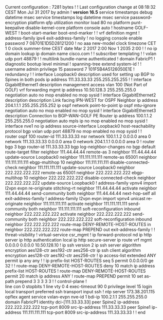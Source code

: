 Current configuration : 7281 bytes
!
! Last configuration change at 08:18:32 CEST Mon Jul 31 2017 by admin
!
<B>version 16.5</B>
service timestamps debug datetime msec
service timestamps log datetime msec
service password-encryption
platform qfp utilization monitor load 80
no platform punt-keepalive disable-kernel-core
platform console auto
!
hostname GOLF-WEST
!
boot-start-marker
boot-end-marker
!
!
vrf definition mgmt
 !
 address-family ipv4
 exit-address-family
!
no logging console
enable password 7 08701E1D5D28121200
!
no aaa new-model
clock timezone CET 1 0
clock summer-time CEST date Mar 2 2017 2:00 Nov 1 2035 2:00
!
!
no ip domain lookup
ip domain name cisco.com
!
!
subscriber templating
! 
!
vxlan udp port 48879
!
!
multilink bundle-name authenticated
!
domain FabricP1
!
diagnostic bootup level minimal
!
spanning-tree extend system-id
!
!
username admin privilege 15 password 7 101F5B4A5126050E1E
!
redundancy
!
!
interface Loopback0
 description used for setting up BGP to Spines in both pods
 ip address 111.33.33.33 255.255.255.255
!
!
interface GigabitEthernet1
 description management access vlan 100 (Not Part of GOLF)
 vrf forwarding mgmt
 ip address 10.50.128.3 255.255.255.0
 negotiation auto
 no mop enabled
 no mop sysid
!
interface GigabitEthernet2
 description description Link facing IPN-WEST for OSPF Neighbor
 ip address 204.1.1.1 255.255.255.252
 ip ospf network point-to-point
 ip ospf mtu-ignore
 negotiation auto
 no mop enabled
 no mop sysid
!
interface GigabitEthernet3
 description Connection to BGP-WAN-GOLF PE Router
 ip address 100.1.1.2 255.255.255.0
 negotiation auto
 mpls ip
 no mop enabled
 no mop sysid
!
interface nve1
 no ip address
 source-interface Loopback0
 host-reachability protocol bgp
 vxlan udp port 48879
 no mop enabled
 no mop sysid
!
!         
router ospf 100
 router-id 111.33.33.33
 nsr
 network 100.1.1.2 0.0.0.0 area 0
 network 111.33.33.33 0.0.0.0 area 0
 network 204.1.1.1 0.0.0.0 area 0
!
router bgp 3
 bgp router-id 111.33.33.33
 bgp log-neighbor-changes
 no bgp default route-target filter
 neighbor 111.44.44.44 remote-as 3
 neighbor 111.44.44.44 update-source Loopback0
 neighbor 111.111.111.111 remote-as 65001
 neighbor 111.111.111.111 ebgp-multihop 10
 neighbor 111.111.111.111 disable-connected-check
 neighbor 111.111.111.111 update-source Loopback0
 neighbor 222.222.222.222 remote-as 65001
 neighbor 222.222.222.222 ebgp-multihop 10
 neighbor 222.222.222.222 disable-connected-check
 neighbor 222.222.222.222 update-source Loopback0
 !
 address-family vpnv4
  import l2vpn evpn re-originate stitching-rt
  neighbor 111.44.44.44 activate
  neighbor 111.44.44.44 send-community both
  neighbor 111.44.44.44 next-hop-self all
 exit-address-family
 !
 address-family l2vpn evpn
  import vpnv4 unicast re-originate
  neighbor 111.111.111.111 activate
  neighbor 111.111.111.111 send-community both
  neighbor 111.111.111.111 soft-reconfiguration inbound
  neighbor 222.222.222.222 activate
  neighbor 222.222.222.222 send-community both
  neighbor 222.222.222.222 soft-reconfiguration inbound
  neighbor 222.222.222.222 route-map DENY-REMOTE-HOST-ROUTES in
  neighbor 222.222.222.222 route-map PREPEND out
 exit-address-family
 !
!
threat-visibility
!
virtual-service csr_mgmt
!
ip forward-protocol nd
ip http server
ip http authentication local
ip http secure-server
ip route vrf mgmt 0.0.0.0 0.0.0.0 10.50.128.10
!
ip ssh version 2
ip ssh server algorithm encryption aes128-ctr aes192-ctr aes256-ctr
ip ssh client algorithm encryption aes128-ctr aes192-ctr aes256-ctr
!
ip access-list extended ANY
 permit ip any any
!
!
ip prefix-list HOST-ROUTES seq 5 permit 0.0.0.0/0 ge 32
!
!
route-map DENY-REMOTE-HOST-ROUTES deny 10
 match ip address prefix-list HOST-ROUTES
!
route-map DENY-REMOTE-HOST-ROUTES permit 20
 match ip address ANY
!
route-map PREPEND permit 10
 set as-path prepend 3 3 3 3 3
!
!
control-plane
!     
line con 0
 stopbits 1
line vty 0 4
 exec-timeout 90 0
 privilege level 15
 login local
 transport preferred ssh
 transport input ssh
!
ntp server 173.38.201.115
opflex agent
 service vxlan-evpn
  nve-id 1
  bdi-ip 100.2.1.1 255.255.255.0
 domain FabricP1
  identity dci-[111.33.33.33]
  peer Spine2 ip-address 222.222.222.222 tcp-port 8009 src-ip-address 111.33.33.33
  peer Spine1 ip-address 111.111.111.111 tcp-port 8009 src-ip-address 111.33.33.33
!
!
end
